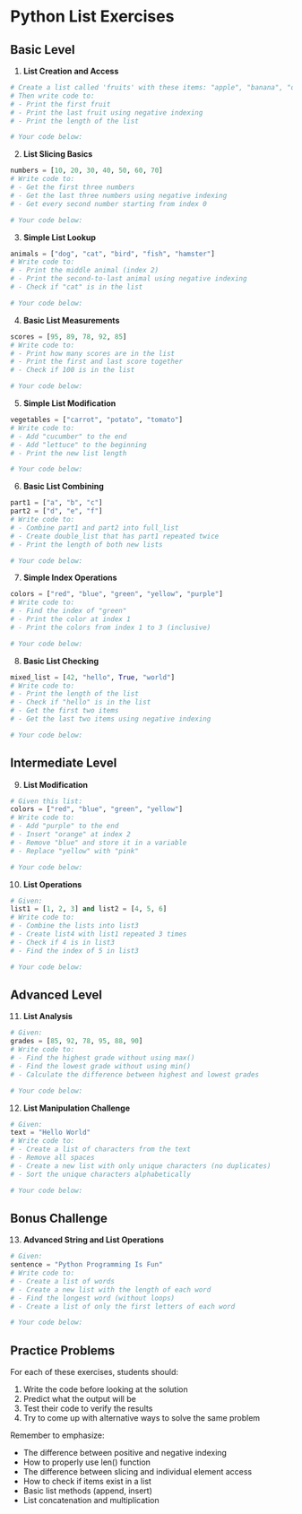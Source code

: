 # Python List Exercises
## Basic Level

1. **List Creation and Access**
```py
# Create a list called 'fruits' with these items: "apple", "banana", "orange", "grape", "mango"
# Then write code to:
# - Print the first fruit
# - Print the last fruit using negative indexing
# - Print the length of the list

# Your code below:

```

2. **List Slicing Basics**
```py
numbers = [10, 20, 30, 40, 50, 60, 70]
# Write code to:
# - Get the first three numbers
# - Get the last three numbers using negative indexing
# - Get every second number starting from index 0

# Your code below:

```

3. **Simple List Lookup**
```py
animals = ["dog", "cat", "bird", "fish", "hamster"]
# Write code to:
# - Print the middle animal (index 2)
# - Print the second-to-last animal using negative indexing
# - Check if "cat" is in the list

# Your code below:

```

4. **Basic List Measurements**
```py
scores = [95, 89, 78, 92, 85]
# Write code to:
# - Print how many scores are in the list
# - Print the first and last score together
# - Check if 100 is in the list

# Your code below:

```

5. **Simple List Modification**
```py
vegetables = ["carrot", "potato", "tomato"]
# Write code to:
# - Add "cucumber" to the end
# - Add "lettuce" to the beginning
# - Print the new list length

# Your code below:

```

6. **Basic List Combining**
```py
part1 = ["a", "b", "c"]
part2 = ["d", "e", "f"]
# Write code to:
# - Combine part1 and part2 into full_list
# - Create double_list that has part1 repeated twice
# - Print the length of both new lists

# Your code below:

```

7. **Simple Index Operations**
```py
colors = ["red", "blue", "green", "yellow", "purple"]
# Write code to:
# - Find the index of "green"
# - Print the color at index 1
# - Print the colors from index 1 to 3 (inclusive)

# Your code below:

```

8. **Basic List Checking**
```py
mixed_list = [42, "hello", True, "world"]
# Write code to:
# - Print the length of the list
# - Check if "hello" is in the list
# - Get the first two items
# - Get the last two items using negative indexing

# Your code below:

```

## Intermediate Level

9. **List Modification**
```py
# Given this list: 
colors = ["red", "blue", "green", "yellow"]
# Write code to:
# - Add "purple" to the end
# - Insert "orange" at index 2
# - Remove "blue" and store it in a variable
# - Replace "yellow" with "pink"

# Your code below:

```

10. **List Operations**
```py
# Given: 
list1 = [1, 2, 3] and list2 = [4, 5, 6]
# Write code to:
# - Combine the lists into list3
# - Create list4 with list1 repeated 3 times
# - Check if 4 is in list3
# - Find the index of 5 in list3

# Your code below:

```

## Advanced Level

11. **List Analysis**
```py
# Given: 
grades = [85, 92, 78, 95, 88, 90]
# Write code to:
# - Find the highest grade without using max()
# - Find the lowest grade without using min()
# - Calculate the difference between highest and lowest grades

# Your code below:

```

12. **List Manipulation Challenge**
```py
# Given: 
text = "Hello World"
# Write code to:
# - Create a list of characters from the text
# - Remove all spaces
# - Create a new list with only unique characters (no duplicates)
# - Sort the unique characters alphabetically

# Your code below:

```

## Bonus Challenge

13. **Advanced String and List Operations**
```py
# Given: 
sentence = "Python Programming Is Fun"
# Write code to:
# - Create a list of words
# - Create a new list with the length of each word
# - Find the longest word (without loops)
# - Create a list of only the first letters of each word

# Your code below:

```

## Practice Problems

For each of these exercises, students should:
1. Write the code before looking at the solution
2. Predict what the output will be
3. Test their code to verify the results
4. Try to come up with alternative ways to solve the same problem

Remember to emphasize:
- The difference between positive and negative indexing
- How to properly use len() function
- The difference between slicing and individual element access
- How to check if items exist in a list
- Basic list methods (append, insert)
- List concatenation and multiplication
